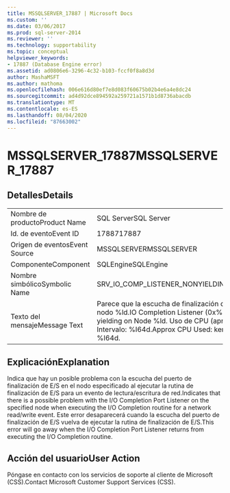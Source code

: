 ```yaml
---
title: MSSQLSERVER_17887 | Microsoft Docs
ms.custom: ''
ms.date: 03/06/2017
ms.prod: sql-server-2014
ms.reviewer: ''
ms.technology: supportability
ms.topic: conceptual
helpviewer_keywords:
- 17887 (Database Engine error)
ms.assetid: ad0806e6-3296-4c32-b103-fccf0f8a8d3d
author: MashaMSFT
ms.author: mathoma
ms.openlocfilehash: 006e616d80ef7e8d083f60675b02b4e6a4e8dc24
ms.sourcegitcommit: ad4d92dce894592a259721a1571b1d8736abacdb
ms.translationtype: MT
ms.contentlocale: es-ES
ms.lasthandoff: 08/04/2020
ms.locfileid: "87663002"
---
```

# <a name="mssqlserver_17887"></a><span data-ttu-id="b2c3a-102">MSSQLSERVER_17887</span><span class="sxs-lookup"><span data-stu-id="b2c3a-102">MSSQLSERVER_17887</span></span>
    
## <a name="details"></a><span data-ttu-id="b2c3a-103">Detalles</span><span class="sxs-lookup"><span data-stu-id="b2c3a-103">Details</span></span>  
  
|||  
|-|-|  
|<span data-ttu-id="b2c3a-104">Nombre de producto</span><span class="sxs-lookup"><span data-stu-id="b2c3a-104">Product Name</span></span>|<span data-ttu-id="b2c3a-105">SQL Server</span><span class="sxs-lookup"><span data-stu-id="b2c3a-105">SQL Server</span></span>|  
|<span data-ttu-id="b2c3a-106">Id. de evento</span><span class="sxs-lookup"><span data-stu-id="b2c3a-106">Event ID</span></span>|<span data-ttu-id="b2c3a-107">17887</span><span class="sxs-lookup"><span data-stu-id="b2c3a-107">17887</span></span>|  
|<span data-ttu-id="b2c3a-108">Origen de eventos</span><span class="sxs-lookup"><span data-stu-id="b2c3a-108">Event Source</span></span>|<span data-ttu-id="b2c3a-109">MSSQLSERVER</span><span class="sxs-lookup"><span data-stu-id="b2c3a-109">MSSQLSERVER</span></span>|  
|<span data-ttu-id="b2c3a-110">Componente</span><span class="sxs-lookup"><span data-stu-id="b2c3a-110">Component</span></span>|<span data-ttu-id="b2c3a-111">SQLEngine</span><span class="sxs-lookup"><span data-stu-id="b2c3a-111">SQLEngine</span></span>|  
|<span data-ttu-id="b2c3a-112">Nombre simbólico</span><span class="sxs-lookup"><span data-stu-id="b2c3a-112">Symbolic Name</span></span>|<span data-ttu-id="b2c3a-113">SRV_IO_COMP_LISTENER_NONYIELDING</span><span class="sxs-lookup"><span data-stu-id="b2c3a-113">SRV_IO_COMP_LISTENER_NONYIELDING</span></span>|  
|<span data-ttu-id="b2c3a-114">Texto del mensaje</span><span class="sxs-lookup"><span data-stu-id="b2c3a-114">Message Text</span></span>|<span data-ttu-id="b2c3a-115">Parece que la escucha de finalización de E/S (0x%lx) Trabajo 0x%p no rinde en el nodo %ld.</span><span class="sxs-lookup"><span data-stu-id="b2c3a-115">IO Completion Listener (0x%lx) Worker 0x%p appears to be non-yielding on Node %ld.</span></span> <span data-ttu-id="b2c3a-116">Uso de CPU (aprox.): kernel %I64d ms, usuario %I64d ms, Intervalo: %I64d.</span><span class="sxs-lookup"><span data-stu-id="b2c3a-116">Approx CPU Used: kernel %I64d ms, user %I64d ms, Interval: %I64d.</span></span>|  
  
## <a name="explanation"></a><span data-ttu-id="b2c3a-117">Explicación</span><span class="sxs-lookup"><span data-stu-id="b2c3a-117">Explanation</span></span>  
 <span data-ttu-id="b2c3a-118">Indica que hay un posible problema con la escucha del puerto de finalización de E/S en el nodo especificado al ejecutar la rutina de finalización de E/S para un evento de lectura/escritura de red.</span><span class="sxs-lookup"><span data-stu-id="b2c3a-118">Indicates that there is a possible problem with the I/O Completion Port Listener on the specified node when executing the I/O Completion routine for a network read/write event.</span></span> <span data-ttu-id="b2c3a-119">Este error desaparecerá cuando la escucha del puerto de finalización de E/S vuelva de ejecutar la rutina de finalización de E/S.</span><span class="sxs-lookup"><span data-stu-id="b2c3a-119">This error will go away when the I/O Completion Port Listener returns from executing the I/O Completion routine.</span></span>  
  
## <a name="user-action"></a><span data-ttu-id="b2c3a-120">Acción del usuario</span><span class="sxs-lookup"><span data-stu-id="b2c3a-120">User Action</span></span>  
 <span data-ttu-id="b2c3a-121">Póngase en contacto con los servicios de soporte al cliente de Microsoft (CSS).</span><span class="sxs-lookup"><span data-stu-id="b2c3a-121">Contact Microsoft Customer Support Services (CSS).</span></span>  
  
  
